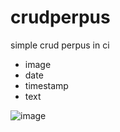 # crudperpus
simple crud perpus in ci


- image
- date
- timestamp
- text

![image](https://user-images.githubusercontent.com/32717763/54430591-a1462880-4756-11e9-98e9-e31e054052ff.png)
